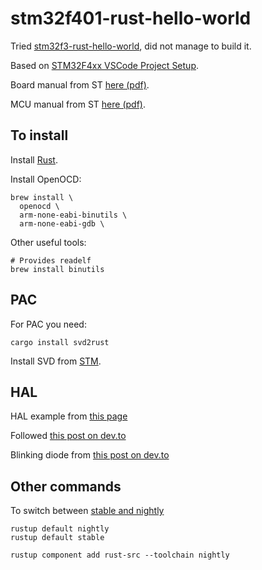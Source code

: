 # stm32f401-rust-hello-world

Tried [stm32f3-rust-hello-world][ref1], did not manage to build it.

Based on [STM32F4xx VSCode Project Setup][ref2].

Board manual from ST [here (pdf)](https://www.st.com/en/evaluation-tools/nucleo-f401re.html#documentation).

MCU manual from ST [here (pdf)](https://www.st.com/en/microcontrollers-microprocessors/stm32f401re.html#documentation).


## To install

Install [Rust][ref_rust].

Install OpenOCD:

```
brew install \
  openocd \
  arm-none-eabi-binutils \
  arm-none-eabi-gdb \
```

Other useful tools:

```
# Provides readelf
brew install binutils
```

## PAC

For PAC you need:

```
cargo install svd2rust
```

Install SVD from [STM](https://www.st.com/content/st_com/en/search.html#q=svd-t=resources-page=1).

## HAL

HAL example from [this page](https://github.com/stm32-rs/stm32f4xx-hal?tab=readme-ov-file)

Followed [this post on dev.to](https://dev.to/theembeddedrustacean/stm32f4-embedded-rust-at-the-pac-svd2rust-457d)

Blinking diode from [this post on dev.to](https://dev.to/theembeddedrustacean/stm32f4-embedded-rust-at-the-pac-gpio-control-20h4)


[ref1]:https://github.com/phreaknik/stm32f3-rust-hello-world
[ref2]:https://apollolabs.notion.site/STM32F4xx-VSCode-Project-Setup-3cdea2ce79f34a08a1a7e3f987e992a7
[ref_rust]:https://www.rust-lang.org/tools/install
[ref_xargo]:https://github.com/japaric/xargo

## Other commands

To switch between [stable and nightly][ref_stable]

```
rustup default nightly
rustup default stable
```

[ref_stable]:https://users.rust-lang.org/t/how-to-switch-between-rust-stable-version-and-nightly-verison-in-vscode/61429

```
rustup component add rust-src --toolchain nightly
```



